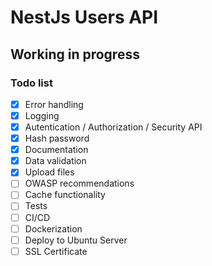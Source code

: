 # NestJs Users API


## Working in progress 

### Todo list
- [X] Error handling
- [X] Logging
- [X] Autentication / Authorization / Security API
- [X] Hash password
- [X] Documentation
- [X] Data validation
- [X] Upload files
- [ ] OWASP recommendations
- [ ] Cache functionality
- [ ] Tests
- [ ] CI/CD
- [ ] Dockerization
- [ ] Deploy to Ubuntu Server
- [ ] SSL Certificate
